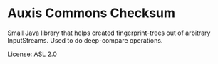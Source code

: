# Auxis Commons Checksum

Small Java library that helps created fingerprint-trees out of arbitrary InputStreams.
Used to do deep-compare operations.

License: ASL 2.0
